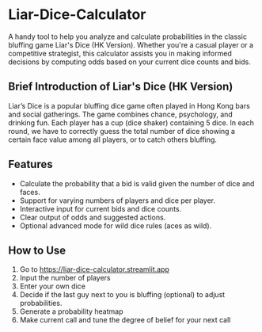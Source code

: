 # Liar-Dice-Calculator

A handy tool to help you analyze and calculate probabilities in the classic bluffing game Liar's Dice (HK Version).
Whether you're a casual player or a competitive strategist, 
this calculator assists you in making informed decisions by computing odds based on your current dice counts and bids.

## Brief Introduction of Liar's Dice (HK Version)

Liar’s Dice is a popular bluffing dice game often played in Hong Kong bars and social gatherings. The game combines chance, psychology, and drinking fun.
Each player has a cup (dice shaker) containing 5 dice.
In each round, we have to correctly guess the total number of dice showing a certain face value among all players, or to catch others bluffing.

## Features
- Calculate the probability that a bid is valid given the number of dice and faces.
- Support for varying numbers of players and dice per player.
- Interactive input for current bids and dice counts.
- Clear output of odds and suggested actions.
- Optional advanced mode for wild dice rules (aces as wild).

## How to Use
1. Go to https://liar-dice-calculator.streamlit.app
2. Input the number of players
3. Enter your own dice
4. Decide if the last guy next to you is bluffing (optional) to adjust probabilities.
5. Generate a probability heatmap
6. Make current call and tune the degree of belief for your next call